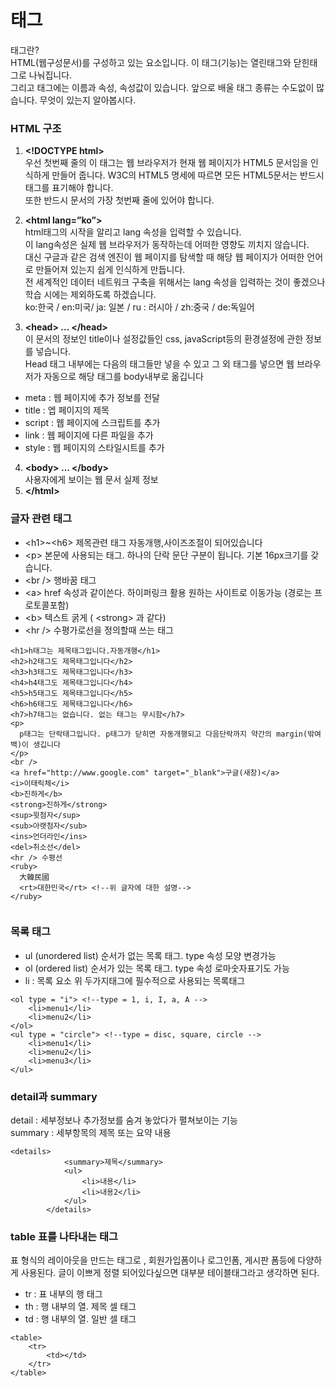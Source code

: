 # 태그
태그란?  
HTML(웹구성문서)를 구성하고 있는 요소입니다. 이 태그(기능)는 열린태그와 닫힌태그로 나눠집니다.  
그리고 태그에는 이름과 속성, 속성값이 있습니다. 앞으로 배울 태그 종류는 수도없이 많습니다. 
무엇이 있는지 알아봅시다.

### HTML 구조 
1. **\<!DOCTYPE html>**  
 우선 첫번째 줄의 이 태그는 웹 브라우저가 현재 웹 페이지가 HTML5 문서임을 인식하게 만들어 줍니다. 
 W3C의 HTML5 명세에 따르면 모든 HTML5문서는 반드시 <!DOCTYPE html>태그를 표기해야 합니다.  
 또한 반드시 문서의 가장 첫번째 줄에 있어야 합니다. 
2. **\<html lang=”ko”>**  
 html태그의 시작을 알리고 lang 속성을 입력할 수 있습니다.  
 이 lang속성은 실제 웹 브라우저가 동작하는데 어떠한 영향도 끼치지 않습니다.  
 대신 구글과 같은 검색 엔진이 웹 페이지를 탐색할 때 해당 웹 페이지가 
  어떠한 언어로 만들어져 있는지 쉽게 인식하게 만듭니다.  
  전 세계적인 데이터 네트워크 구축을 위해서는 lang 속성을 입력하는 것이 좋겠으나 
  학습 시에는 제외하도록 하겠습니다.   
  ko:한국 / en:미국/ ja: 일본 / ru : 러시아 / zh:중국 / de:독일어  
    
3. **\<head>  …  \</head>**  
이 문서의 정보인 title이나 설정값들인 css, javaScript등의 환경설정에 관한 정보를 넣습니다.  
Head 태그 내부에는 다음의 태그들만 넣을 수 있고 그 외 태그를 넣으면 웹 브라우저가 자동으로 해당 태그를 body내부로 옮깁니다
- meta : 웹 페이지에 추가 정보를 전달
- title : 엡 페이지의 제목
- script : 웹 페이지에 스크립트를 추가
- link : 웹 페이지에 다른 파일을 추가
- style : 웹 페이지의 스타일시트를 추가
4. **\<body>  …  \</body>**  
사용자에게 보이는 웹 문서 실제 정보
5. **\</html>**

### 글자 관련 태그 
- \<h1>~\<h6> 
  제목관련 태그 자동개행,사이즈조절이 되어있습니다
- \<p> 
  본문에 사용되는 태그. 하나의 단락 문단 구분이 됩니다. 기본 16px크기를 갖습니다.
- \<br /> 
  행바꿈 태그
- \<a> 
  href 속성과 같이쓴다. 하이퍼링크 활용 원하는 사이트로 이동가능 (경로는 프로토콜포함)
- \<b> 
  텍스트 굵게 ( \<strong> 과 같다)
- \<hr />
  수평가로선을 정의할때 쓰는 태그
```
<h1>h태그는 제목태그입니다.자동개행</h1>
<h2>h2태그도 제목태그입니다</h2>
<h3>h3태그도 제목태그입니다</h3>
<h4>h4태그도 제목태그입니다</h4>
<h5>h5태그도 제목태그입니다</h5>
<h6>h6태그도 제목태그입니다</h6>
<h7>h7태그는 없습니다. 없는 태그는 무시함</h7>
<p>
  p태그는 단락태그입니다. p태그가 닫히면 자동개행되고 다음단락까지 약간의 margin(밖여백)이 생깁니다
</p>
<br />
<a href="http://www.google.com" target="_blank">구글(새창)</a>
<i>이태릭체</i>
<b>진하게</b>
<strong>진하게</strong>
<sup>윗첨자</sup>
<sub>아랫첨자</sub>
<ins>언더라인</ins>
<del>취소선</del>
<hr /> 수평선
<ruby>
  大韓民國
  <rt>대한민국</rt> <!--위 글자에 대한 설명-->
</ruby>


```
### 목록 태그
- ul (unordered list) 
  순서가 없는 목록 태그. type 속성 모양 변경가능
- ol (ordered list)
  순서가 있는 목록 태그. type 속성 로마숫자표기도 가능 
- li : 목록 요소
  위 두가지태그에 필수적으로 사용되는 목록태그
```
<ol type = "i"> <!--type = 1, i, I, a, A -->
    <li>menu1</li>
    <li>menu2</li>
</ol>
<ul type = "circle"> <!--type = disc, square, circle -->
    <li>menu1</li>
    <li>menu2</li>
    <li>menu3</li>
</ul>
```

### detail과 summary 
detail : 세부정보나 추가정보를 숨겨 놓았다가 펼쳐보이는 기능  
summary : 세부항목의 제목 또는 요약 내용  
```
<details>
            <summary>제목</summary>
            <ul>
                <li>내용</li>
                <li>내용2</li>
            </ul>
        </details>
```
### table 표를 나타내는 태그   

표 형식의 레이아웃을 만드는 태그로 , 회원가입폼이나 로그인폼, 게시판 폼등에 다양하게 사용된다. 글이 이쁘게 정렬 되어있다싶으면 대부분 테이블태그라고 생각하면 된다.
- tr : 표 내부의 행 태그
- th : 행 내부의 열. 제목 셀 태그
- td : 행 내부의 열. 일반 셀 태그

```
<table>
    <tr>
        <td></td>
    </tr>
</table>
```
